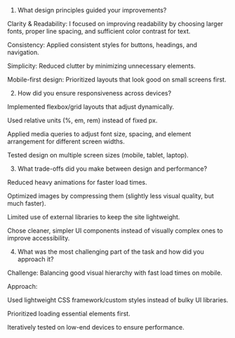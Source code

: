 1. What design principles guided your improvements?

Clarity & Readability: I focused on improving readability by choosing larger fonts, proper line spacing, and sufficient color contrast for text.

Consistency: Applied consistent styles for buttons, headings, and navigation.

Simplicity: Reduced clutter by minimizing unnecessary elements.

Mobile-first design: Prioritized layouts that look good on small screens first.

2. How did you ensure responsiveness across devices?

Implemented flexbox/grid layouts that adjust dynamically.

Used relative units (%, em, rem) instead of fixed px.

Applied media queries to adjust font size, spacing, and element arrangement for different screen widths.

Tested design on multiple screen sizes (mobile, tablet, laptop).

3. What trade-offs did you make between design and performance?

Reduced heavy animations for faster load times.

Optimized images by compressing them (slightly less visual quality, but much faster).

Limited use of external libraries to keep the site lightweight.

Chose cleaner, simpler UI components instead of visually complex ones to improve accessibility.

4. What was the most challenging part of the task and how did you approach it?

Challenge: Balancing good visual hierarchy with fast load times on mobile.

Approach:

Used lightweight CSS framework/custom styles instead of bulky UI libraries.

Prioritized loading essential elements first.

Iteratively tested on low-end devices to ensure performance.
